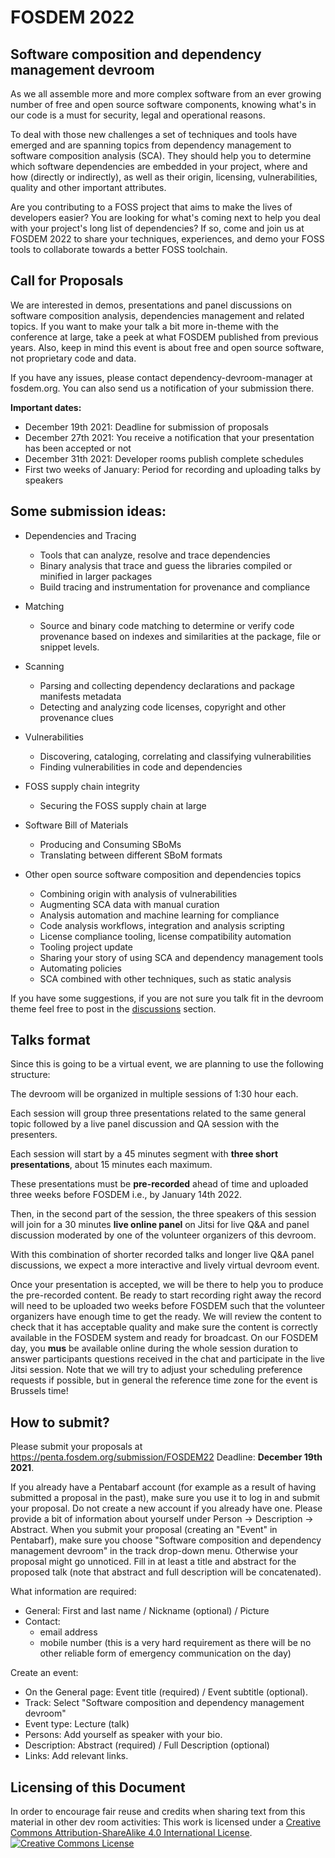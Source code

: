 # FOSDEM 2022

## Software composition and dependency management devroom

As we all assemble more and more complex software from an ever growing number of free and open source software components, knowing what's in our code is a must for security, legal and operational reasons.

To deal with those new challenges a set of techniques and tools have emerged and are spanning topics from dependency management to software composition analysis (SCA). They should help you to determine which software dependencies are embedded in your project, where and how (directly or indirectly), as well as their origin, licensing, vulnerabilities, quality and other important attributes.

Are you contributing to a FOSS project that aims to make the lives of developers easier? You are looking for what's coming next to help you deal with your project's long list of dependencies? If so, come and join us at FOSDEM 2022 to share your techniques, experiences, and demo your FOSS tools to collaborate towards a better FOSS toolchain.

## Call for Proposals

We are interested in demos, presentations and panel discussions on software composition analysis, dependencies management and related topics.
If you want to make your talk a bit more in-theme with the conference at large, take a peek at what FOSDEM published from previous years. Also, keep in mind this event is about free and open source software, not proprietary code and data.

If you have any issues, please contact dependency-devroom-manager at fosdem.org. You can also send us a notification of your submission there.

**Important dates:**
- December 19th 2021: Deadline for submission of proposals
- December 27th 2021: You receive a notification that your presentation has been accepted or not
- December 31th 2021: Developer rooms publish complete schedules
- First two weeks of January: Period for recording and uploading talks by speakers

## Some submission ideas:

- Dependencies and Tracing
  - Tools that can analyze, resolve and trace dependencies
  - Binary analysis that trace and guess the libraries compiled or minified in larger packages
  - Build tracing and instrumentation for provenance and compliance

- Matching
  - Source and binary code matching to determine or verify code provenance based on indexes and similarities at the package, file or snippet levels.

- Scanning
  - Parsing and collecting dependency declarations and package manifests metadata
  - Detecting and analyzing code licenses, copyright and other provenance clues

- Vulnerabilities
  - Discovering, cataloging, correlating and classifying vulnerabilities
  - Finding vulnerabilities in code and dependencies

- FOSS supply chain integrity
  - Securing the FOSS supply chain at large

- Software Bill of Materials
  - Producing and Consuming SBoMs
  - Translating between different SBoM formats

- Other open source software composition and dependencies topics
  - Combining origin with analysis of vulnerabilities
  - Augmenting SCA data with manual curation
  - Analysis automation and machine learning for compliance
  - Code analysis workflows, integration and analysis scripting
  - License compliance tooling, license compatibility automation
  - Tooling project update
  - Sharing your story of using SCA and dependency management tools
  - Automating policies
  - SCA combined with other techniques, such as static analysis

If you have some suggestions, if you are not sure you talk fit in the devroom theme feel free to post in the [discussions](https://github.com/software-composition-analysis/fosdem-2022-devroom/discussions) section.

## Talks format

Since this is going to be a virtual event, we are planning to use the following structure:

The devroom will be organized in multiple sessions of 1:30 hour each. 

Each session will group three presentations related to the same general topic followed by a live panel discussion and QA session with the presenters. 

Each session will start by a 45 minutes segment with **three short presentations**, about 15 minutes each maximum. 

These presentations must be **pre-recorded** ahead of time and uploaded three weeks before FOSDEM i.e., by January 14th 2022.

Then, in the second part of the session, the three speakers of this session will join for a 30 minutes **live online panel** on Jitsi for live Q&A and panel discussion moderated by one of the volunteer organizers of this devroom.

With this combination of shorter recorded talks and longer live Q&A panel discussions, we expect a more interactive and lively virtual devroom event.

Once your presentation is accepted, we will be there to help you to produce the pre-recorded content.  Be ready to start recording right away the record will need to be uploaded two weeks before FOSDEM such that the volunteer organizers have enough time to get the ready. We will review the content to check that it has acceptable quality and make sure the content is correctly available in the FOSDEM system and ready for broadcast. On our FOSDEM day, you **mus** be available online during the whole session duration to answer participants questions received in the chat and participate in the live Jitsi session. Note that we will try to adjust your scheduling preference requests if possible, but in general the reference time zone for the event is Brussels time! 
    
## How to submit?

Please submit your proposals at https://penta.fosdem.org/submission/FOSDEM22 Deadline: **December 19th 2021**.

If you already have a Pentabarf account (for example as a result of having submitted a proposal in the past), make sure you use it to log in and submit your proposal. Do not create a new account if you already have one. Please provide a bit of information about yourself under Person -> Description -> Abstract. When you submit your proposal (creating an "Event" in Pentabarf), make sure you choose "Software composition and dependency management devroom" in the track drop-down menu. Otherwise your proposal might go unnoticed. Fill in at least a title and abstract for the proposed talk (note that abstract and full description will be concatenated).

What information are required: 
- General: First and last name / Nickname (optional) / Picture
- Contact:
  - email address
  - mobile number (this is a very hard requirement as there will be no other reliable form of emergency communication on the day)

Create an event:
- On the General page: Event title (required) / Event subtitle (optional).
- Track: Select "Software composition and dependency management devroom"
- Event type: Lecture (talk)
- Persons: Add yourself as speaker with your bio.
- Description: Abstract (required) / Full Description (optional)
- Links: Add relevant links.

## Licensing of this Document

In order to encourage fair reuse and credits when sharing text from this material in other dev room activities: This work is licensed under a <a rel="license" href="http://creativecommons.org/licenses/by-sa/4.0/">Creative Commons Attribution-ShareAlike 4.0 International License</a>.<br /><a rel="license" href="http://creativecommons.org/licenses/by-sa/4.0/"><img alt="Creative Commons License" style="border-width:0" src="https://i.creativecommons.org/l/by-sa/4.0/88x31.png" /></a><br />
